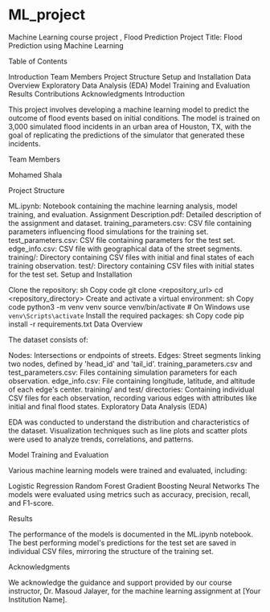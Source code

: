 # ML_project
Machine Learning course project , Flood Prediction
Project Title: Flood Prediction using Machine Learning

Table of Contents

Introduction
Team Members
Project Structure
Setup and Installation
Data Overview
Exploratory Data Analysis (EDA)
Model Training and Evaluation
Results
Contributions
Acknowledgments
Introduction

This project involves developing a machine learning model to predict the outcome of flood events based on initial conditions. The model is trained on 3,000 simulated flood incidents in an urban area of Houston, TX, with the goal of replicating the predictions of the simulator that generated these incidents.

Team Members

Mohamed Shala

Project Structure

ML.ipynb: Notebook containing the machine learning analysis, model training, and evaluation.
Assignment Description.pdf: Detailed description of the assignment and dataset.
training_parameters.csv: CSV file containing parameters influencing flood simulations for the training set.
test_parameters.csv: CSV file containing parameters for the test set.
edge_info.csv: CSV file with geographical data of the street segments.
training/: Directory containing CSV files with initial and final states of each training observation.
test/: Directory containing CSV files with initial states for the test set.
Setup and Installation

Clone the repository:
sh
Copy code
git clone <repository_url>
cd <repository_directory>
Create and activate a virtual environment:
sh
Copy code
python3 -m venv venv
source venv/bin/activate  # On Windows use `venv\Scripts\activate`
Install the required packages:
sh
Copy code
pip install -r requirements.txt
Data Overview

The dataset consists of:

Nodes: Intersections or endpoints of streets.
Edges: Street segments linking two nodes, defined by 'head_id' and 'tail_id'.
training_parameters.csv and test_parameters.csv: Files containing simulation parameters for each observation.
edge_info.csv: File containing longitude, latitude, and altitude of each edge's center.
training/ and test/ directories: Containing individual CSV files for each observation, recording various edges with attributes like initial and final flood states.
Exploratory Data Analysis (EDA)

EDA was conducted to understand the distribution and characteristics of the dataset. Visualization techniques such as line plots and scatter plots were used to analyze trends, correlations, and patterns.

Model Training and Evaluation

Various machine learning models were trained and evaluated, including:

Logistic Regression
Random Forest
Gradient Boosting
Neural Networks
The models were evaluated using metrics such as accuracy, precision, recall, and F1-score.

Results

The performance of the models is documented in the ML.ipynb notebook. The best performing model's predictions for the test set are saved in individual CSV files, mirroring the structure of the training set.


Acknowledgments

We acknowledge the guidance and support provided by our course instructor, Dr. Masoud Jalayer, for the machine learning assignment at [Your Institution Name].

